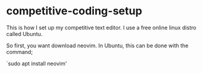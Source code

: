 # competitive-coding-setup
This is how I set up my competitive text editor. I use a free online linux distro called Ubuntu.

So first, you want download neovim. In Ubuntu, this can be done with the command;

`sudo apt install neovim'
